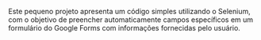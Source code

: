 Este pequeno projeto apresenta um código simples utilizando o Selenium, com o objetivo de preencher automaticamente campos específicos em um formulário do Google Forms com informações fornecidas pelo usuário.